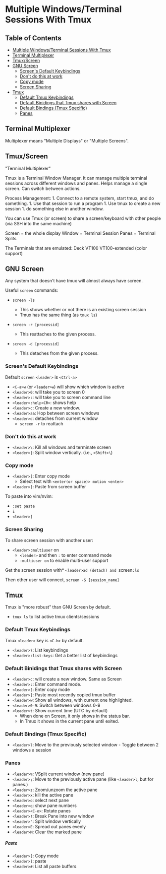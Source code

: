 # Multiple Windows/Terminal Sessions With Tmux

## Table of Contents
* [Multiple Windows/Terminal Sessions With Tmux](#multiple-windows/terminal-sessions-with-tmux) 
* [Terminal Multiplexer](#terminal-multiplexer) 
* [Tmux/Screen](#tmux/screen) 
* [GNU Screen](#gnu-screen) 
    * [Screen's Default Keybindings](#screen's-default-keybindings) 
    * [Don't do this at work](#don't-do-this-at-work) 
    * [Copy mode](#copy-mode) 
    * [Screen Sharing](#screen-sharing) 
* [Tmux](#tmux) 
    * [Default Tmux Keybindings](#default-tmux-keybindings) 
    * [Default Binidings that Tmux shares with Screen](#default-binidings-that-tmux-shares-with-screen) 
    * [Default Bindings (Tmux Specific)](#default-bindings-(tmux-specific)) 
    * [Panes](#panes) 



## Terminal Multiplexer
Multiplexer means "Multiple Displays" or "Multiple Screens".


## Tmux/Screen
"Terminal Multiplexer"

Tmux is a Terminal Window Manager. It can manage 
multiple terminal sessions across different windows and panes.
Helps manage a single screen. Can switch between actions.

Process Management:
    1. Connect to a remote system, start tmux, and do something.
    1. Use that session to run a program
    1. Use tmux to create a new session
    1. do something else in another window.



You can use Tmux (or screen) to share a screen/keyboard with other people (via SSH into the same machine)

Screen = the whole display
Window = Terminal Session
Panes  = Terminal Splits 


The Terminals that are emulated: 
Deck VT100
VT100-extended (color support)

## GNU Screen
Any system that doesn't have tmux will almost always have screen.

Useful `screen` commands:

* `screen -ls`
    * This shows whether or not there is an existing screen session
    * Tmux has the same thing (as `tmux ls`)

* `screen -r [processid]`
    * This reattaches to the given process.

* `screen -d [processid]`
    * This detaches from the given process.

### Screen's Default Keybindings

Default `screen` `<leader>` is `<Ctrl-a>`

* `<C-a>w` (or `<leader>w`) will show which window is active
* `<leader>0`: will take you to screen 0
* `<leader>:`: will take you to screen command line
* `<leader>:help<CR>`: shows help
* `<leader>c`: Create a new window.
* `<leader>aa`: Hop between screen windows
* `<leader>d`: detaches from current window
    * `screen -r` to reattach


### Don't do this at work
* `<leader>\`: Kill all windows and terminate screen
* `<leader>|`: Split window vertically. (i.e., `<Shift>\`) 


### Copy mode

* `<leader>[`: Enter copy mode
    * Select text with `<enter(or space)> motion <enter>`
* `<leader>]`: Paste from screen buffer

To paste into vim/nvim:
* `:set paste`
* `i`
* `<leader>]`

### Screen Sharing

To share screen session with another user:

* `<leader>:multiuser` on
    * `<leader>` and then `:` to enter command mode
    * `:multiuser on` to enable multi-user support

Get the screen session with* `<leader>ad (detach) and `screen`:ls`

Then other user will connect, `screen -S [session_name]`


## Tmux
Tmux is "more robust" than GNU Screen by default.  

* `tmux ls` to list active tmux clients/sessions

### Default Tmux Keybindings

Tmux `<leader>` key is `<C-b>` by default.

* `<leader>?`: List keybindings
* `<leader>:list-keys`: Get a better list of keybindings

### Default Binidings that Tmux shares with Screen
* `<leader>c`: will create a new window. Same as Screen
* `<leader>:`: Enter command mode.
* `<leader>[`: Enter copy mode
* `<leader>]`: Paste most recently copied tmux buffer
* `<leader>w`: Show all windows, with current one highlighted.
* `<leader>0-9`: Switch between windows 0-9
* `<leader>t`: Show current time (UTC by default)
    * When done on Screen, it only shows in the status bar.
    * In Tmux it shows in the current pane until exited.  


### Default Bindings (Tmux Specific) 

* `<leader>l`: Move to the previously selected window - Toggle between 2 windows a session

### Panes

* `<leader>%`: VSplit current window (new pane)
* `<leader>;`: Move to the previously active pane (like `<leader>l`, but for panes.)
* `<leader>z`: Zoom/unzoom the active pane
* `<leader>x`: kill the active pane
* `<leader>o`: select next pane
* `<leader>q`: show pane numbers
* `<leader><C-o>`: Rotate panes
* `<leader>!`: Break Pane into new window
* `<leader>"`: Split window vertically
* `<leader>E`: Spread out panes evenly
* `<leader>M`: Clear the marked pane


##### Paste 

* `<leader>[`: Copy mode
* `<leader>]`: paste
* `<leader>#`: List all paste buffers


